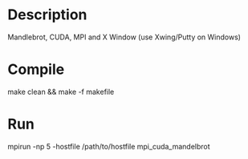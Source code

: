 # Description
Mandlebrot, CUDA, MPI and X Window (use Xwing/Putty on Windows)

# Compile

  make clean && make -f makefile

# Run
mpirun -np 5 -hostfile /path/to/hostfile mpi_cuda_mandelbrot
